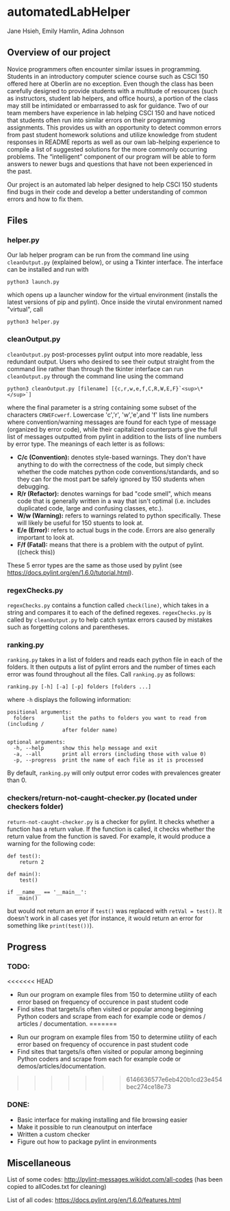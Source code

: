 # automatedLabHelper
Jane Hsieh, Emily Hamlin, Adina Johnson

## Overview of our project
Novice programmers often encounter similar issues in programming. Students in an introductory computer science course such as CSCI 150 offered here at Oberlin are no exception. Even though the class has been carefully designed to provide students with a multitude of resources (such as instructors, student lab helpers, and office hours), a portion of the class may still be intimidated or embarrassed to ask for guidance. Two of our team members have experience in lab helping CSCI 150 and have noticed that students often run into similar errors on their programming assignments. This provides us with an opportunity to detect common errors from past student homework solutions and utilize knowledge from student responses in README reports as well as our own lab-helping experience to compile a list of suggested solutions for the more commonly occurring problems. The “intelligent” component of our program will be able to form answers to newer bugs and questions that have not been experienced in the past.

Our project is an automated lab helper designed to help CSCI 150 students find bugs in their code and develop a better understanding of common errors and how to fix them.

## Files

### helper.py
Our lab helper program can be run from the command line using `cleanOutput.py` (explained below), or using a Tkinter interface. The interface can be installed and run with

```
python3 launch.py
```
which opens up a launcher window for the virtual environment (installs the latest versions of pip and pylint). Once inside the virutal environment named "virtual", call
```
python3 helper.py
```


### cleanOutput.py
`cleanOutput.py` post-processes pylint output into more readable, less redundant output. Users who desired to see their output straight from the command line rather than through the tkinter interface can run `cleanOutput.py` through the command line using the command

```
python3 cleanOutput.py [filename] [{c,r,w,e,f,C,R,W,E,F}`<sup>\*</sup>`]
```

where the final parameter is a string containing some subset of the characters `CRWEFcwerf`. Lowercase 'c','r', 'w','e',and 'f' lists line numbers where convention/warning messages are found for each type of message (organized by error code), while their capitalized counterparts give the full list of messages outputted from pylint in addition to the lists of line numbers by error type. The meanings of each letter is as follows:

* **C/c (Convention):**  denotes style-based warnings. They don't have anything to do with the correctness of the code, but simply check whether the code matches python code conventions/standards, and so they can for the most part be safely ignored by 150 students when debugging.
* **R/r (Refactor):** denotes warnings for bad "code smell", which means code that is generally written in a way that isn't optimal (i.e. includes duplicated code, large and confusing classes, etc.).
* **W/w (Warning):** refers to warnings related to python specifically. These will likely be useful for 150 stuents to look at.
* **E/e (Error):** refers to actual bugs in the code. Errors are also generally important to look at.
* **F/f (Fatal):** means that there is a problem with the output of pylint. ((check this))

These 5 error types are the same as those used by pylint (see https://docs.pylint.org/en/1.6.0/tutorial.html).

### regexChecks.py
`regexChecks.py` contains a function called `check(line)`, which takes in a string and compares it to each of the defined regexes. `regexChecks.py` is called by `cleanOutput.py` to help catch syntax errors caused by mistakes such as forgetting colons and parentheses.

### ranking.py

`ranking.py` takes in a list of folders and reads each python file in each of the folders. It then outputs a list of pylint errors and the number of times each error was found throughout all the files. Call `ranking.py` as follows:
```
ranking.py [-h] [-a] [-p] folders [folders ...]
```
where `-h` displays the following information:
```
positional arguments:
  folders         list the paths to folders you want to read from (including /
                  after folder name)

optional arguments:
  -h, --help      show this help message and exit
  -a, --all       print all errors (including those with value 0)
  -p, --progress  print the name of each file as it is processed
```

By default, `ranking.py` will only output error codes with prevalences greater than 0.

### checkers/return-not-caught-checker.py (located under checkers folder)

`return-not-caught-checker.py` is a checker for pylint. It checks whether a function has a return value. If the function is called, it checks whether the return value from the function is saved. For example, it would produce a warning for the following code:

```python3
def test():
    return 2

def main():
    test()

if __name__ == '__main__':
    main()
```

but would not return an error if `test()` was replaced with `retVal = test()`. It doesn't work in all cases yet (for instance, it would return an error for something like `print(test())`).

## Progress

### TODO:
<<<<<<< HEAD
- Run our program on example files from 150 to determine utility of each error based on frequency of occurence in past student code
- Find sites that targets/is often visited or popular among beginning Python coders and scrape from each for example code or demos / articles / documentation.
=======
* Run our program on example files from 150 to determine utility of each error based on frequency of occurence in past student code
* Find sites that targets/is often visited or popular among beginning Python coders and scrape from each for example code or demos/articles/documentation.
>>>>>>> 6146636577e6eb420b1cd23e454bec274ce18e73

### DONE:
* Basic interface for making installing and file browsing easier
* Make it possible to run cleanoutput on interface
* Written a custom checker
* Figure out how to package pylint in environments

## Miscellaneous

List of some codes: http://pylint-messages.wikidot.com/all-codes (has been copied to allCodes.txt for cleaning)

List of all codes: https://docs.pylint.org/en/1.6.0/features.html
